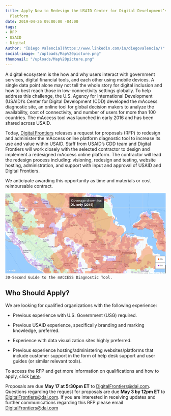 ```yaml
---
title: Apply Now to Redesign the USAID Center for Digital Development’s mAccess Online
  Platform
date: 2019-04-26 09:00:00 -04:00
tags:
- RFP
- USAID
- Digital
Author: "[Diego Valencia](https://www.linkedin.com/in/diegovalencia/)"
social-image: "/uploads/Map%20picture.png"
thumbnail: "/uploads/Map%20picture.png"
---
```


A digital ecosystem is the how and why users interact with government services, digital financial tools, and each other using mobile devices. A single data point alone may not tell the whole story for digital inclusion and how to best reach those in low-connectivity settings globally. To help address this challenge, the U.S. Agency for International Development (USAID)’s Center for Digital Development (CDD) developed the mAccess diagnostic site, an online tool for global decision makers to analyze the availability, cost of connectivity, and number of users for more than 100 countries. The mAccess tool was launched in early 2016 and has been shared across USAID.

<!--more-->

Today, [Digital Frontiers](https://www.dai.com/our-work/projects/worldwide-digital-frontiers-df) releases a request for proposals (RFP) to redesign and administer the mAccess online platform diagnostic tool to increase its use and value within USAID. Staff from USAID’s CDD team and Digital Frontiers will work closely with the selected contractor to design and implement a redesigned mAccess online platform. The contractor will lead the redesign process including: visioning, redesign and testing, website hosting, administration, and support with input and approval of USAID and Digital Frontiers.

We anticipate awarding this opportunity as time and materials or cost reimbursable contract.

![Map picture.png](/uploads/Map%20picture.png)`30-Second Guide to the mACCESS Diagnostic Tool.`

## Who Should Apply?

We are looking for qualified organizations with the following experience:

* Previous experience with U.S. Government (USG) required.

* Previous USAID experience, specifically branding and marking knowledge, preferred.

* Experience with data visualization sites highly preferred.

* Previous experience hosting/administering websites/platforms that include customer support in the form of help desk support and user guides (or similar relevant tools).

To access the RFP and get more information on qualifications and how to apply, click [here](https://drive.google.com/file/d/1FjSFp_YTbar0hpj6M8usa4OZpBNYsOLh/view?usp=sharing).

Proposals are due **May 17 at 5:30pm ET** to [DigitalFrontiers@dai.com](mailto:DigitalFrontiers@dai.com). Questions regarding the request for proposals are due **May 3 by 12pm ET** to [DigitalFrontiers@dai.com](mailto:DigitalFrontiers@dai.com). If you are interested in receiving updates and further communications regarding this RFP please email [DigitalFrontiers@dai.com ](mailto:DigitalFrontiers@dai.com)